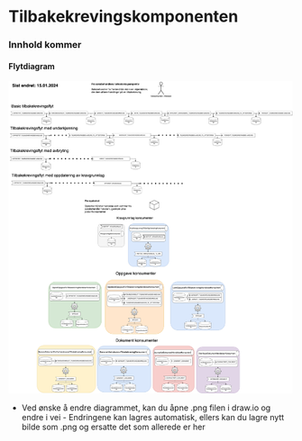 # Tilbakekrevingskomponenten

### Innhold kommer




#### Flytdiagram
![Flytdiagram](./tilbakekreving-diagram.png)

* Ved ønske å endre diagrammet, kan du åpne .png filen i draw.io og endre i vei - Endringene kan lagres automatisk, ellers kan du lagre nytt bilde som .png og ersatte det som allerede er her